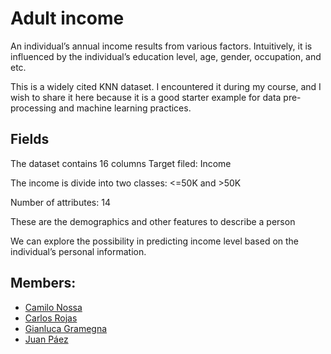 # Adult income

An individual’s annual income results from various factors. Intuitively, it is influenced by the individual’s education level, age, gender, occupation, and etc.

This is a widely cited KNN dataset. I encountered it during my course, and I wish to share it here because it is a good starter example for data pre-processing and machine learning practices.

## Fields
The dataset contains 16 columns
Target filed: Income 

The income is divide into two classes: <=50K and >50K

Number of attributes: 14

These are the demographics and other features to describe a person

We can explore the possibility in predicting income level based on the individual’s personal information.


## Members:
* [Camilo Nossa](https://github.com/alejandronoss1017)
* [Carlos Rojas](https://github.com/carlosantiagorojas)
* [Gianluca Gramegna](https://github.com/GianlucaGav)
* [Juan Páez](https://github.com/paez49)